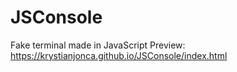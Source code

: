 # JSConsole
Fake terminal made in JavaScript Preview: https://krystianjonca.github.io/JSConsole/index.html
